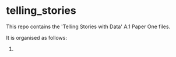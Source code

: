 # telling_stories
This repo contains the 'Telling Stories with Data' A.1 Paper One files. 

It is organised as follows:

1. 

